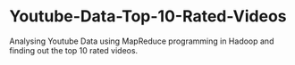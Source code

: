 # Youtube-Data-Top-10-Rated-Videos
Analysing Youtube Data using MapReduce programming in Hadoop and finding out the top 10 rated videos.
